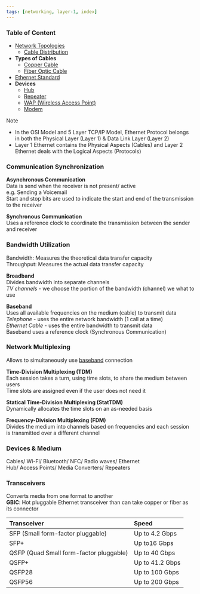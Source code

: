 ```yaml
---
tags: [networking, layer-1, index]
---
```


### Table of Content

- [Network Topologies](../../Network%20Basics/Network%20Topologies.md)
	- [Cable Distribution](Cable%20Distribution.md)
- **Types of Cables**
	- [Copper Cable](Copper%20Cable.md)
	- [Fiber Optic Cable](Fiber%20Optic%20Cable.md)
- [Ethernet Standard](Ethernet%20Standard.md)
- **Devices**
	- [Hub](../../Network%20Devices/Hub.md)
	- [Repeater](../../Network%20Devices/Repeater.md)
	- [WAP (Wireless Access Point)](../../Network%20Devices/WAP%20(Wireless%20Access%20Point).md)
	- [Modem](../../Network%20Devices/Modem.md)

> [!NOTE]
> - In the OSI Model and 5 Layer TCP/IP Model, Ethernet Protocol belongs in both the Physical Layer (Layer 1) & Data Link Layer (Layer 2)
> - Layer 1 Ethernet contains the Physical Aspects (Cables) and Layer 2 Ethernet deals with the Logical Aspects (Protocols)

### Communication Synchronization

**Asynchronous Communication**  
Data is send when the receiver is not present/ active    
e.g. Sending a Voicemail  
Start and stop bits are used to indicate the start and end of the transmission to the receiver

**Synchronous Communication**  
Uses a reference clock to coordinate the transmission between the sender and receiver

### Bandwidth Utilization

Bandwidth: Measures the theoretical data transfer capacity  
Throughput: Measures the actual data transfer capacity

**Broadband**  
Divides bandwidth into separate channels  
*TV channels* - we choose the portion of the bandwidth (channel) we what to use

**Baseband**  
Uses all available frequencies on the medium (cable) to transmit data  
*Telephone* - uses the entire network bandwidth (1 call at a time)  
*Ethernet Cable* - uses the entire bandwidth to transmit data  
Baseband uses a reference clock (Synchronous Communication)

### Network Multiplexing

Allows to simultaneously use <u>baseband</u> connection

**Time-Division Multiplexing (TDM)**  
Each session takes a turn, using time slots, to share the medium between users  
Time slots are assigned even if the user does not need it

**Statical Time-Division Multiplexing (StatTDM)**  
Dynamically allocates the time slots on an as-needed basis

**Frequency-Division Multiplexing (FDM)**  
Divides the medium into channels based on frequencies and each session is transmitted over a different channel

### Devices & Medium

Cables/ Wi-Fi/ Bluetooth/ NFC/ Radio waves/ Ethernet  
Hub/ Access Points/ Media Converters/ Repeaters  

### Transceivers

Converts media from one format to another  
**GBIC**: Hot pluggable Ethernet transceiver than can take copper or fiber as its connector

| Transceiver                             | Speed           |
| :-------------------------------------- | :-------------- |
| SFP (Small form-factor pluggable)       | Up to 4.2 Gbps  |
| SFP+                                    | Up to16 Gbps    |
| QSFP (Quad Small form-factor pluggable) | Up to 40 Gbps   |
| QSFP+                                   | Up to 41.2 Gbps |
| QSFP28                                  | Up to 100 Gbps  |
| QSFP56                                  | Up to 200 Gbps  |
